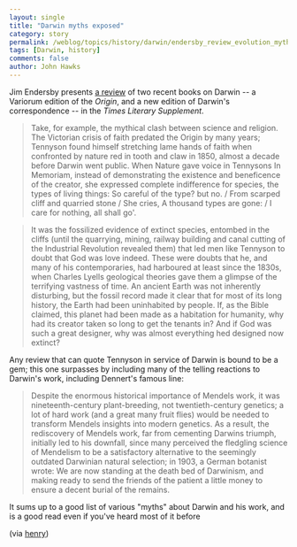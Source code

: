 ```yaml
---
layout: single 
title: "Darwin myths exposed" 
category: story
permalink: /weblog/topics/history/darwin/endersby_review_evolution_myths_2007.html
tags: [Darwin, history] 
comments: false 
author: John Hawks 
---
```



<p>
Jim Endersby presents <a href="http://tls.timesonline.co.uk/article/0,,25350-2622681,00.html">a review</a> of two recent books on Darwin -- a Variorum edition of the <i>Origin</i>, and a new edition of Darwin's correspondence -- in the <i>Times Literary Supplement</i>. 
</p>

<blockquote>Take, for example, the mythical clash between science and religion. The Victorian crisis of faith predated the Origin by many years; Tennyson found himself stretching lame hands of faith when confronted by nature red in tooth and claw in 1850, almost a decade before Darwin went public. When Nature gave voice in Tennysons In Memoriam, instead of demonstrating the existence and beneficence of the creator, she expressed complete indifference for species, the types of living things: So careful of the type? but no. / From scarped cliff and quarried stone / She cries, A thousand types are gone: / I care for nothing, all shall go'.</blockquote>

<blockquote>It was the fossilized evidence of extinct species, entombed in the cliffs (until the quarrying, mining, railway building and canal cutting of the Industrial Revolution revealed them) that led men like Tennyson to doubt that God was love indeed. These were doubts that he, and many of his contemporaries, had harboured at least since the 1830s, when Charles Lyells geological theories gave them a glimpse of the terrifying vastness of time. An ancient Earth was not inherently disturbing, but the fossil record made it clear that for most of its long history, the Earth had been uninhabited by people. If, as the Bible claimed, this planet had been made as a habitation for humanity, why had its creator taken so long to get the tenants in? And if God was such a great designer, why was almost everything hed designed now extinct?</blockquote>

<p>
Any review that can quote Tennyson in service of Darwin is bound to be a gem; this one surpasses by including many of the telling reactions to Darwin's work, including Dennert's famous line: 
</p>

<blockquote>Despite the enormous historical importance of Mendels work, it was nineteenth-century plant-breeding, not twentieth-century genetics; a lot of hard work (and a great many fruit flies) would be needed to transform Mendels insights into modern genetics. As a result, the rediscovery of Mendels work, far from cementing Darwins triumph, initially led to his downfall, since many perceived the fledgling science of Mendelism to be a satisfactory alternative to the seemingly outdated Darwinian natural selection; in 1903, a German botanist wrote: We are now standing at the death bed of Darwinism, and making ready to send the friends of the patient a little money to ensure a decent burial of the remains.</blockquote>

<p>
It sums up to a good list of various "myths" about Darwin and his work, and is a good read even if you've heard most of it before 
</p>

<p>
(via <a href="http://henry.simon.net.nz/stories/2007/03/18/the-myths-of-evolution/">henry</a>)
</p>

